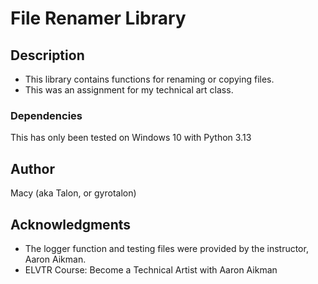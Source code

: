# File Renamer Library

## Description

* This library contains functions for renaming or copying files. 
* This was an assignment for my technical art class.

### Dependencies

This has only been tested on Windows 10 with Python 3.13

## Author

Macy (aka Talon, or gyrotalon)

## Acknowledgments

* The logger function and testing files were provided by the instructor, Aaron Aikman. 
* ELVTR Course: Become a Technical Artist with Aaron Aikman

